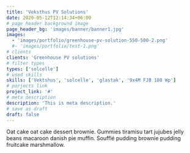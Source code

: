 ```yaml
---
title: 'Veksthus PV Solutions'
date: 2020-05-12T12:14:34+06:00
# page header background image
page_header_bg: 'images/banner/banner1.jpg'
images:
  - 'images/portfolio/greenhouse-pv-solution-550-500-2.png'
  #- 'images/portfolio/test-1.png'
# clients
clients: 'Greenhouse PV solutions'
# filter types
types: ['solcelle']
# used skills
skills: ['Vektshus', 'solcelle', 'glastak', '9x4M FJB 180 Wp']
# porjects link
project_link: '#'
# meta description
description: 'This is meta description.'
# save as draft
draft: false
---
```


Oat cake oat cake dessert brownie. Gummies tiramisu tart jujubes jelly beans macaroon danish pie muffin. Soufflé pudding brownie pudding fruitcake marshmallow.
